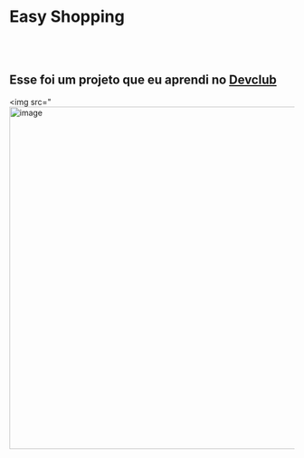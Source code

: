 <h1> Easy Shopping </h1>
<br>
<br>
<h2> Esse foi um projeto que eu aprendi no <a href="https://rodolfomori.com.br/devclub">Devclub</a></h2>

<img src="<img width="1359" height="604" alt="image" src="https://github.com/user-attachments/assets/4a67627a-b4a1-4883-82fe-d09a85be4add"/>
 

